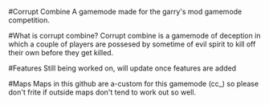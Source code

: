 #Corrupt Combine
A gamemode made for the garry's mod gamemode competition.

#What is corrupt combine?
Corrupt combine is a gamemode of deception in which a couple of players are possesed by sometime of evil spirit to kill off their own before they get killed.

#Features
Still being worked on, will update once features are added

#Maps
Maps in this github are a-custom for this gamemode (cc_) so please don't frite if outside maps don't tend to work out so well.

